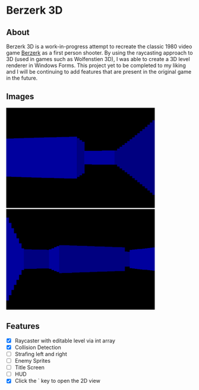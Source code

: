 # Berzerk 3D
## About
Berzerk 3D is a work-in-progress attempt to recreate the classic 1980 video game [Berzerk](https://en.wikipedia.org/wiki/Berzerk_(video_game)/) as a first person shooter. By using the raycasting approach to 3D (used in games such as Wolfenstien 3D), I was able to create a 3D level renderer in Windows Forms. This project yet to be completed to my liking and I will be continuing to add features that are present in the original game in the future.
## Images
<img src="screenshot1.png" width="400" /> <img src="screenshot2.png" width="400" />
## Features
- [x] Raycaster with editable level via int array
- [x] Collision Detection
- [ ] Strafing left and right
- [ ] Enemy Sprites
- [ ] Title Screen
- [ ] HUD
- [x] Click the \` key to open the 2D view

